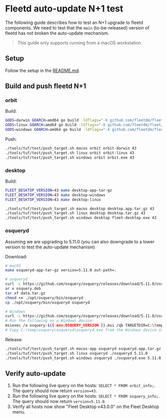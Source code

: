 # Fleetd auto-update N+1 test

The following guide describes how to test an N+1 upgrade to fleetd components.
We need to test that the `main` (to-be-released) version of fleetd has not broken the auto-update mechanism.

> This guide only supports running from a macOS workstation.

## Setup

Follow the setup in the [README.md](./README.md).

## Build and push fleetd N+1

### orbit

Build:
```sh
GOOS=darwin GOARCH=amd64 go build -ldflags="-X github.com/fleetdm/fleet/v4/orbit/pkg/build.Version=43" -o orbit-darwin ./orbit/cmd/orbit
GOOS=linux GOARCH=amd64 go build -ldflags="-X github.com/fleetdm/fleet/v4/orbit/pkg/build.Version=43" -o orbit-linux ./orbit/cmd/orbit
GOOS=windows GOARCH=amd64 go build -ldflags="-X github.com/fleetdm/fleet/v4/orbit/pkg/build.Version=43" -o orbit.exe ./orbit/cmd/orbit
```
Push:
```sh
./tools/tuf/test/push_target.sh macos orbit orbit-darwin 43
./tools/tuf/test/push_target.sh linux orbit orbit-linux 43
./tools/tuf/test/push_target.sh windows orbit orbit.exe 43
```

### desktop

Build:
```sh
FLEET_DESKTOP_VERSION=43 make desktop-app-tar-gz
FLEET_DESKTOP_VERSION=43 make desktop-windows
FLEET_DESKTOP_VERSION=43 make desktop-linux
```
```sh
./tools/tuf/test/push_target.sh macos desktop desktop.app.tar.gz 43
./tools/tuf/test/push_target.sh linux desktop desktop.tar.gz 43
./tools/tuf/test/push_target.sh windows desktop fleet-desktop.exe 43
```

### osqueryd

Assuming we are upgrading to 5.11.0 (you can also downgrade to a lower version to test the auto-update mechanism)

Download:
```sh
# macOS
make osqueryd-app-tar-gz version=5.11.0 out-path=.

# osqueryd
curl -L https://github.com/osquery/osquery/releases/download/5.11.0/osquery_5.11.0-1.linux_amd64.deb --output osquery.deb
ar x osquery.deb
tar xf data.tar.gz
chmod +x ./opt/osquery/bin/osqueryd
cp ./opt/osquery/bin/osqueryd osqueryd

# Windows
curl -L https://github.com/osquery/osquery/releases/download/5.11.0/osquery-5.11.0.msi --output osquery-5.11.0.msi
# Run the following on a Windows device:
msiexec /a osquery-${{ env.OSQUERY_VERSION }}.msi /qb TARGETDIR=C:\temp
# Copy C:\temp\osquery\osqueryd\osqueryd.exe from the Windows device into the macOS workstation.
```
Release:
```sh
./tools/tuf/test/push_target.sh macos-app osqueryd osqueryd.app.tar.gz 5.11.0
./tools/tuf/test/push_target.sh linux osqueryd ./osqueryd 5.11.0
./tools/tuf/test/push_target.sh windows osqueryd ./osqueryd.exe 5.11.0
```

## Verify auto-update

1. Run the following live query on the hosts: `SELECT * FROM orbit_info;`. The query should now return `version=43`.
2. Run the following live query on the hosts: `SELECT * FROM osquery_info;`. The query should now return `version=5.11.0`.
3. Verify all hosts now show "Fleet Desktop v43.0.0" on the Fleet Desktop menu.
